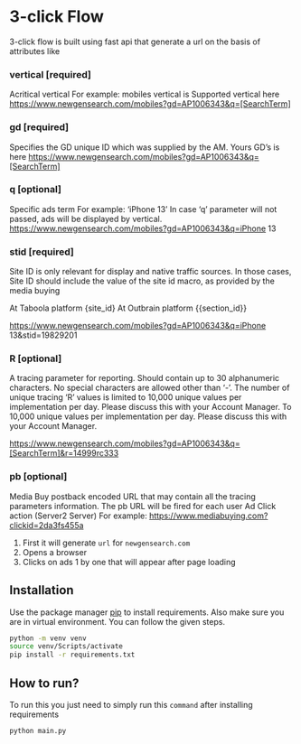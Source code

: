 #  3-click Flow

3-click flow is built using fast api that generate a url on the basis of attributes like

### vertical [required]

Acritical vertical For example: mobiles vertical is Supported vertical here https://www.newgensearch.com/mobiles?gd=AP1006343&q=[SearchTerm] 


### gd [required]
 
Specifies the GD unique ID which was supplied by the AM.  Yours GD’s is here https://www.newgensearch.com/mobiles?gd=AP1006343&q=[SearchTerm]

### q [optional]

Specific ads term For example: ‘iPhone 13’ In case ‘q’ parameter will not passed, ads will be displayed by vertical. https://www.newgensearch.com/mobiles?gd=AP1006343&q=iPhone 13



### stid [required]


Site ID is only relevant for display and native traffic sources. In those cases, Site ID should include the value of the site id macro, as provided by the media buying

At Taboola platform {site_id} At Outbrain platform {{section_id}}

https://www.newgensearch.com/mobiles?gd=AP1006343&q=iPhone 13&stid=19829201


### R [optional]

A tracing parameter for reporting. Should contain up to 30 alphanumeric characters. No special characters are allowed other than ‘-’. The number of unique tracing ‘R’ values is limited to 10,000 unique values per implementation per day. Please discuss this with your Account Manager. To 10,000 unique values per implementation per day. Please discuss this with your Account Manager.

https://www.newgensearch.com/mobiles?gd=AP1006343&q=[SearchTerm]&r=14999rc333


### pb [optional]

Media Buy postback encoded URL that may contain all the tracing parameters information. The pb URL will be fired for each user Ad Click action (Server2 Server)
For example:  https://www.mediabuying.com?clickid=2da3fs455a 

1. First it will generate `url` for `newgensearch.com`
2. Opens a browser
3. Clicks on ads 1 by one that will appear after page loading

## Installation

Use the package manager [pip](https://pip.pypa.io/en/stable/) to install requirements. Also make sure you are in virtual environment. You can follow the given steps.

```bash
python -m venv venv
source venv/Scripts/activate
pip install -r requirements.txt
```

## How to run?

To run this you just need to simply run this `command` after installing requirements

```bash
python main.py
```